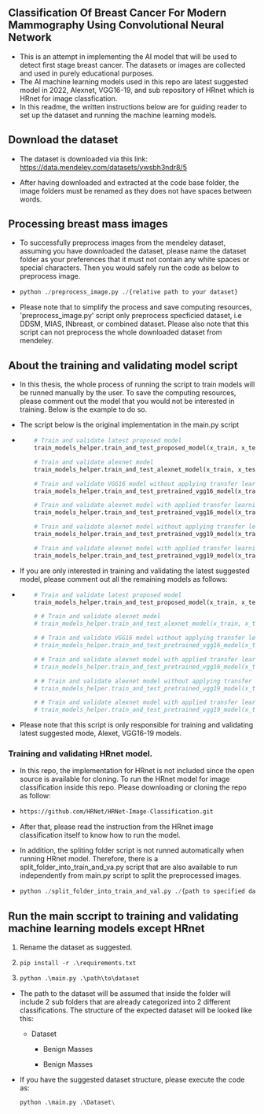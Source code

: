 ## Classification Of Breast Cancer For Modern Mammography Using Convolutional Neural Network

- This is an attempt in implementing the AI model that will be used to detect first stage breast cancer. The datasets or images are collected and used in purely educational purposes. 
- The AI machine learning models used in this repo are latest suggested model in 2022, Alexnet, VGG16-19, and sub repository of HRnet which is HRnet for image classfication.
- In this readme, the written instructions below are for guiding reader to set up the dataset and running the machine learning models.

## Download the dataset

- The dataset is downloaded via this link: https://data.mendeley.com/datasets/ywsbh3ndr8/5

- After having downloaded and extracted at the code base folder, the image folders must be renamed as they does not have spaces between words.

## Processing breast mass images

- To successfully preprocess images from the mendeley dataset, assuming you have downloaded the dataset, please name the dataset folder as your preferences that it must not contain any white spaces or special characters. Then you would safely run the code as below to preprocess image.

- ```python
  python ./preprocess_image.py ./{relative path to your dataset}
  ```

- Please note that to simplify the process and save computing resources, 'preprocess_image.py' script only preprocess specficied dataset, i.e DDSM, MIAS, INbreast, or combined dataset. Please also note that this script can not preprocess the whole downloaded dataset from mendeley.

## About the training and validating model script

- In this thesis, the whole process of running the script to train models will be runned manually by the user. To save the computing resources, please comment out the model that you would not be interested in training. Below is the example to do so.

- The script below is the original implementation in the main.py script

- ```python
      # Train and validate latest proposed model
      train_models_helper.train_and_test_proposed_model(x_train, x_test, y_train, y_test)
  
      # Train and validate alexnet model
      train_models_helper.train_and_test_alexnet_model(x_train, x_test, y_train, y_test)
  
      # Train and validate VGG16 model without applying transfer learning method
      train_models_helper.train_and_test_pretrained_vgg16_model(x_train, x_test, y_train, y_test)
  
      # Train and validate alexnet model with applied transfer learning method
      train_models_helper.train_and_test_pretrained_vgg16_model(x_train, x_test, y_train, y_test, transfer_learning=True)
  
      # Train and validate alexnet model without applying transfer learning method
      train_models_helper.train_and_test_pretrained_vgg19_model(x_train, x_test, y_train, y_test)
  
      # Train and validate alexnet model with applied transfer learning method
      train_models_helper.train_and_test_pretrained_vgg19_model(x_train, x_test, y_train, y_test, transfer_learning=True)
  ```

- If you are only interested in training and validating the latest suggested model, please comment out all the remaining models as follows:

- ```python
      # Train and validate latest proposed model
      train_models_helper.train_and_test_proposed_model(x_train, x_test, y_train, y_test)
  
      # # Train and validate alexnet model
      # train_models_helper.train_and_test_alexnet_model(x_train, x_test, y_train, y_test)
  
      # # Train and validate VGG16 model without applying transfer learning method
      # train_models_helper.train_and_test_pretrained_vgg16_model(x_train, x_test, y_train, y_test)
  
      # # Train and validate alexnet model with applied transfer learning method
      # train_models_helper.train_and_test_pretrained_vgg16_model(x_train, x_test, y_train, y_test, transfer_learning=True)
  
      # # Train and validate alexnet model without applying transfer learning method
      # train_models_helper.train_and_test_pretrained_vgg19_model(x_train, x_test, y_train, y_test)
  
      # # Train and validate alexnet model with applied transfer learning method
      # train_models_helper.train_and_test_pretrained_vgg19_model(x_train, x_test, y_train, y_test, transfer_learning=True)
  ```

- Please note that this script is only responsible for training and validating latest suggested mode, Alexet, VGG16-19 models.

### Training and validating HRnet model.

- In this repo, the implementation for HRnet is not included since the open source is available for cloning. To run the HRnet model for image classification inside this repo. Please downloading or cloning the repo as follow:

- ```bash
  https://github.com/HRNet/HRNet-Image-Classification.git
  ```

- After that, please read the instruction from the HRnet image classification itself to know how to run the model.

- In addition, the spliting folder script is not runned automatically when running HRnet model. Therefore, there is a split_folder_into_train_and_va.py script that are also available to run independently from main.py script to split the preprocessed images.

- ```python
  python ./split_folder_into_train_and_val.py ./{path to specified dataset}
  ```

## Run the main sccript to training and validating machine learning models except HRnet

1. Rename the dataset as suggested.

2. ```
   pip install -r .\requirements.txt
   ```

3. ```python
   python .\main.py .\path\to\dataset
   ```
- The path to the dataset will be assumed that inside the folder will include 2 sub folders that are already categorized into 2 different classifications. The structure of the expected dataset will be looked like this:
  
  - Dataset
    
    - Benign Masses
    
    - Benign Masses

- If you have the suggested dataset structure, please execute the code as:
  
  ```python
  python .\main.py .\Dataset\
  ```
